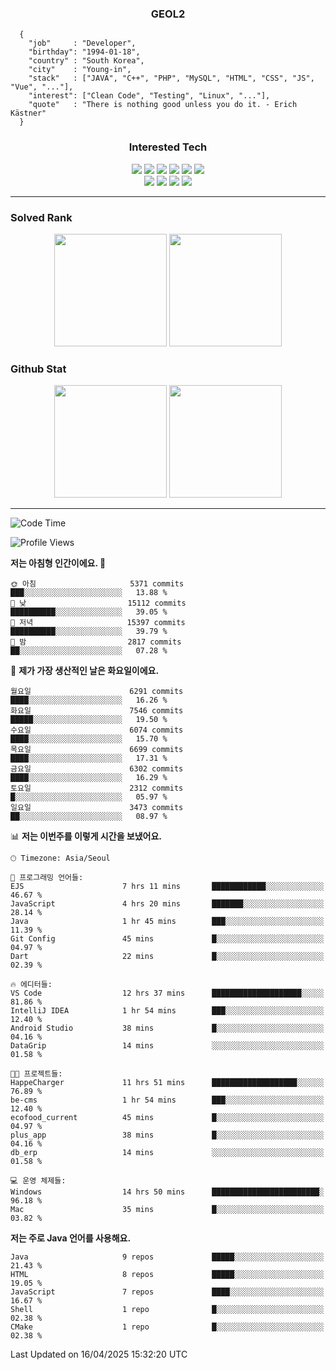 <div align="center">

  ### GEOL2
</div>

```
  {
    "job"     : "Developer",
    "birthday": "1994-01-18",
    "country" : "South Korea",
    "city"    : "Young-in",
    "stack"   : ["JAVA", "C++", "PHP", "MySQL", "HTML", "CSS", "JS", "Vue", "..."],
    "interest": ["Clean Code", "Testing", "Linux", "..."], 
    "quote"   : "There is nothing good unless you do it. - Erich Kästner"
  }
  ```
  
<div align="center">
  
  ### Interested Tech
  
  <img src="https://img.shields.io/badge/Laravel-F05340?style=flat-square&logo=Laravel&logoColor=white">
  <img src="https://img.shields.io/badge/SpringBoot-6DB33F?style=flat-square&logo=SpringBoot&logoColor=white">
  <img src="https://img.shields.io/badge/-NestJs-ea2845?style=flat-square&logo=nestjs&logoColor=white">
  <img src="https://img.shields.io/badge/Express-000000?style=flat-square&logo=Express&logoColor=white">
  <img src="https://img.shields.io/badge/Three.js-000000?style=flat-square&logo=Three.js&logoColor=white">
  <img src="https://img.shields.io/badge/OpenAI-%23412991?style=flat-square&logo=openai&logoColor=white">
  <br>
  <img src="https://img.shields.io/badge/Java-ED8B00?style=flat-square&logo=openjdk&logoColor=white">
  <img src="https://img.shields.io/badge/JavaScript-F7DF1E?style=flat-square&logo=JavaScript&logoColor=black">
  <img src="https://img.shields.io/badge/TypeScript-007acc?style=flat-square&logo=TypeScript&logoColor=black">
  <img src="https://img.shields.io/badge/MySQL-4479A1?style=flat-square&logo=mysql&logoColor=white"><br>

</div>

------------

  ### Solved Rank
  
  <div align="center">
    <img height="180em" src="https://mazassumnida.wtf/api/v2/generate_badge?boj=geol2">
    <img height="180em" src="https://leetcard.jacoblin.cool/Geol2?theme=light&font=Gugi&border=0&radius=20">
  </div>
  
  ### Github Stat 
  <div align="center">
    <img height="180em" src="https://github-readme-stats-git-masterrstaa-rickstaa.vercel.app/api?username=geol2&show_icons=true&theme=dark">
    <img height="180em" src="https://github-readme-stats-git-masterrstaa-rickstaa.vercel.app/api/top-langs/?username=geol2&show_icons=true&hide=css,scss,html&layout=compact&theme=dark&count_private=true&langs_count=8">
  </div>
  
------------
<!--START_SECTION:waka-->
![Code Time](http://img.shields.io/badge/Code%20Time-4%2C076%20hrs-blue)

![Profile Views](http://img.shields.io/badge/Profile%20Views-0-blue)

**저는 아침형 인간이에요. 🐤** 

```text
🌞 아침                     5371 commits        ███░░░░░░░░░░░░░░░░░░░░░░   13.88 % 
🌆 낮　                     15112 commits       ██████████░░░░░░░░░░░░░░░   39.05 % 
🌃 저녁                     15397 commits       ██████████░░░░░░░░░░░░░░░   39.79 % 
🌙 밤　                     2817 commits        ██░░░░░░░░░░░░░░░░░░░░░░░   07.28 % 
```
📅 **제가 가장 생산적인 날은 화요일이에요.** 

```text
월요일                      6291 commits        ████░░░░░░░░░░░░░░░░░░░░░   16.26 % 
화요일                      7546 commits        █████░░░░░░░░░░░░░░░░░░░░   19.50 % 
수요일                      6074 commits        ████░░░░░░░░░░░░░░░░░░░░░   15.70 % 
목요일                      6699 commits        ████░░░░░░░░░░░░░░░░░░░░░   17.31 % 
금요일                      6302 commits        ████░░░░░░░░░░░░░░░░░░░░░   16.29 % 
토요일                      2312 commits        █░░░░░░░░░░░░░░░░░░░░░░░░   05.97 % 
일요일                      3473 commits        ██░░░░░░░░░░░░░░░░░░░░░░░   08.97 % 
```


📊 **저는 이번주를 이렇게 시간을 보냈어요.** 

```text
🕑︎ Timezone: Asia/Seoul

💬 프로그래밍 언어들: 
EJS                      7 hrs 11 mins       ████████████░░░░░░░░░░░░░   46.67 % 
JavaScript               4 hrs 20 mins       ███████░░░░░░░░░░░░░░░░░░   28.14 % 
Java                     1 hr 45 mins        ███░░░░░░░░░░░░░░░░░░░░░░   11.39 % 
Git Config               45 mins             █░░░░░░░░░░░░░░░░░░░░░░░░   04.97 % 
Dart                     22 mins             █░░░░░░░░░░░░░░░░░░░░░░░░   02.39 % 

🔥 에디터들: 
VS Code                  12 hrs 37 mins      ████████████████████░░░░░   81.86 % 
IntelliJ IDEA            1 hr 54 mins        ███░░░░░░░░░░░░░░░░░░░░░░   12.40 % 
Android Studio           38 mins             █░░░░░░░░░░░░░░░░░░░░░░░░   04.16 % 
DataGrip                 14 mins             ░░░░░░░░░░░░░░░░░░░░░░░░░   01.58 % 

🐱‍💻 프로젝트들: 
HappeCharger             11 hrs 51 mins      ███████████████████░░░░░░   76.89 % 
be-cms                   1 hr 54 mins        ███░░░░░░░░░░░░░░░░░░░░░░   12.40 % 
ecofood_current          45 mins             █░░░░░░░░░░░░░░░░░░░░░░░░   04.97 % 
plus_app                 38 mins             █░░░░░░░░░░░░░░░░░░░░░░░░   04.16 % 
db_erp                   14 mins             ░░░░░░░░░░░░░░░░░░░░░░░░░   01.58 % 

💻 운영 체제들: 
Windows                  14 hrs 50 mins      ████████████████████████░   96.18 % 
Mac                      35 mins             █░░░░░░░░░░░░░░░░░░░░░░░░   03.82 % 
```

**저는 주로 Java 언어를 사용해요.** 

```text
Java                     9 repos             █████░░░░░░░░░░░░░░░░░░░░   21.43 % 
HTML                     8 repos             █████░░░░░░░░░░░░░░░░░░░░   19.05 % 
JavaScript               7 repos             ████░░░░░░░░░░░░░░░░░░░░░   16.67 % 
Shell                    1 repo              █░░░░░░░░░░░░░░░░░░░░░░░░   02.38 % 
CMake                    1 repo              █░░░░░░░░░░░░░░░░░░░░░░░░   02.38 % 
```




 Last Updated on 16/04/2025 15:32:20 UTC
<!--END_SECTION:waka-->

<div align="center">
  
  <!-- [![Hits](https://hits.seeyoufarm.com/api/count/incr/badge.svg?url=https%3A%2F%2Fgithub.com%2Fgeol2&count_bg=%2379C83D&title_bg=%23555555&icon=myspace.svg&icon_color=%23E7E7E7&title=hits&edge_flat=false)](https://hits.seeyoufarm.com) -->
  
</div>

<!--
**Geol2/Geol2** is a ✨ _special_ ✨ repository because its `README.md` (this file) appears on your GitHub profile.

Here are some ideas to get you started:
- 🔭 I’m currently working on ...
- 🌱 I’m currently learning ...
- 👯 I’m looking to collaborate on ...
- 🤔 I’m looking for help with ...
- 💬 Ask me about ...
- 📫 How to reach me: ...
- 😄 Pronouns: ...
- ⚡ Fun fact: ...
-->
